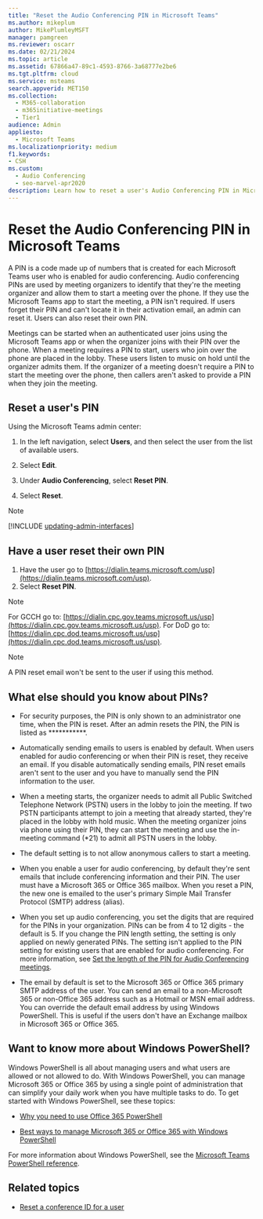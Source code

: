 ```yaml
---
title: "Reset the Audio Conferencing PIN in Microsoft Teams"
ms.author: mikeplum
author: MikePlumleyMSFT
manager: pamgreen
ms.reviewer: oscarr
ms.date: 02/21/2024
ms.topic: article
ms.assetid: 67866a47-89c1-4593-8766-3a68777e2be6
ms.tgt.pltfrm: cloud
ms.service: msteams
search.appverid: MET150
ms.collection: 
  - M365-collaboration
  - m365initiative-meetings
  - Tier1
audience: Admin
appliesto: 
  - Microsoft Teams
ms.localizationpriority: medium
f1.keywords:
- CSH
ms.custom: 
  - Audio Conferencing
  - seo-marvel-apr2020
description: Learn how to reset a user's Audio Conferencing PIN in Microsoft Teams, and learn important facts about PINs.
---
```


# Reset the Audio Conferencing PIN in Microsoft Teams

A PIN is a code made up of numbers that is created for each Microsoft Teams user who is enabled for audio conferencing. Audio conferencing PINs are used by meeting organizers to identify that they're the meeting organizer and allow them to start a meeting over the phone. If they use the Microsoft Teams app to start the meeting, a PIN isn't required. If users forget their PIN and can't locate it in their activation email, an admin can reset it. Users can also reset their own PIN.
  
Meetings can be started when an authenticated user joins using the Microsoft Teams app or when the organizer joins with their PIN over the phone. When a meeting requires a PIN to start, users who join over the phone are placed in the lobby. These users listen to music on hold until the organizer admits them. If the organizer of a meeting doesn't require a PIN to start the meeting over the phone, then callers aren't asked to provide a PIN when they join the meeting.

## Reset a user's PIN

Using the Microsoft Teams admin center:

1. In the left navigation, select **Users**, and then select the user from the list of available users.

2. Select **Edit**.

3. Under **Audio Conferencing**, select **Reset PIN**.

4. Select **Reset**.

> [!Note]
> [!INCLUDE [updating-admin-interfaces](includes/updating-admin-interfaces.md)]

## Have a user reset their own PIN

1. Have the user go to [https://dialin.teams.microsoft.com/usp](https://dialin.teams.microsoft.com/usp).
2. Select **Reset PIN**.

> [!NOTE]
> For GCCH go to: [https://dialin.cpc.gov.teams.microsoft.us/usp](https://dialin.cpc.gov.teams.microsoft.us/usp).
> For DoD go to: [https://dialin.cpc.dod.teams.microsoft.us/usp](https://dialin.cpc.dod.teams.microsoft.us/usp).

> [!NOTE]
> A PIN reset email won't be sent to the user if using this method.

## What else should you know about PINs?

- For security purposes, the PIN is only shown to an administrator one time, when the PIN is reset. After an admin resets the PIN, the PIN is listed as ***********.

- Automatically sending emails to users is enabled by default. When users enabled for audio conferencing or when their PIN is reset, they receive an email. If you disable automatically sending emails, PIN reset emails aren't sent to the user and you have to manually send the PIN information to the user.

- When a meeting starts, the organizer needs to admit all Public Switched Telephone Network (PSTN) users in the lobby to join the meeting. If two PSTN participants attempt to join a meeting that already started, they're placed in the lobby with hold music. When the meeting organizer joins via phone using their PIN, they can start the meeting and use the in-meeting command (*21) to admit all PSTN users in the lobby.

- The default setting is to not allow anonymous callers to start a meeting.

- When you enable a user for audio conferencing, by default they're sent emails that include conferencing information and their PIN. The user must have a Microsoft 365 or Office 365 mailbox. When you reset a PIN, the new one is emailed to the user's primary Simple Mail Transfer Protocol (SMTP) address (alias).

- When you set up audio conferencing, you set the digits that are required for the PINs in your organization. PINs can be from 4 to 12 digits - the default is 5. If you change the PIN length setting, the setting is only applied on newly generated PINs.  The setting isn't applied to the PIN setting for existing users that are enabled for audio conferencing. For more information, see [Set the length of the PIN for Audio Conferencing meetings](Set-the-PIN-length-for-Audio-Conferencing-meetings-in-teams.md).

- The email by default is set to the Microsoft 365 or Office 365 primary SMTP address of the user. You can send an email to a non-Microsoft 365 or non-Office 365 address such as a Hotmail or MSN email address. You can override the default email address by using Windows PowerShell. This is useful if the users don't have an Exchange mailbox in Microsoft 365 or Office 365.

## Want to know more about Windows PowerShell?

Windows PowerShell is all about managing users and what users are allowed or not allowed to do. With Windows PowerShell, you can manage Microsoft 365 or Office 365 by using a single point of administration that can simplify your daily work when you have multiple tasks to do. To get started with Windows PowerShell, see these topics:

- [Why you need to use Office 365 PowerShell](/microsoft-365/enterprise/why-you-need-to-use-microsoft-365-powershell)

- [Best ways to manage Microsoft 365 or Office 365 with Windows PowerShell](/previous-versions//dn568025(v=technet.10))

For more information about Windows PowerShell, see the [Microsoft Teams PowerShell reference](/powershell/module/teams).
  
## Related topics

- [Reset a conference ID for a user](reset-a-conference-id-for-a-user-in-teams.md)
